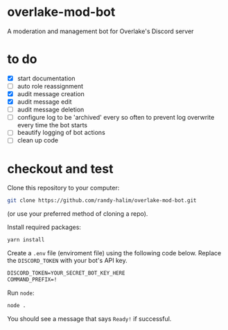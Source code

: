 # overlake-mod-bot
A moderation and management bot for Overlake's Discord server

# to do
- [x] start documentation
- [ ] auto role reassignment
- [x] audit message creation
- [x] audit message edit
- [ ] audit message deletion
- [ ] configure log to be 'archived' every so often to prevent log overwrite every time the bot starts
- [ ] beautify logging of bot actions
- [ ] clean up code

# checkout and test
Clone this repository to your computer:
```zsh
git clone https://github.com/randy-halim/overlake-mod-bot.git
```
(or use your preferred method of cloning a repo).

Install required packages:
```zsh
yarn install
```

Create a `.env` file (enviroment file) using the following code below. Replace the `DISCORD_TOKEN` with your bot's API key.
```txt
DISCORD_TOKEN=YOUR_SECRET_BOT_KEY_HERE
COMMAND_PREFIX=!
```

Run `node`:
```zsh
node .
```
You should see a message that says `Ready!` if successful.
